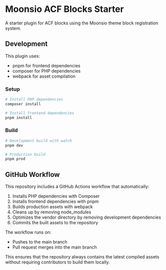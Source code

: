 # Moonsio ACF Blocks Starter

A starter plugin for ACF blocks using the Moonsio theme block registration system.

## Development

This plugin uses:

- pnpm for frontend dependencies
- composer for PHP dependencies
- webpack for asset compilation

### Setup

```bash
# Install PHP dependencies
composer install

# Install frontend dependencies
pnpm install
```

### Build

```bash
# Development build with watch
pnpm dev

# Production build
pnpm prod
```

## GitHub Workflow

This repository includes a GitHub Actions workflow that automatically:

1. Installs PHP dependencies with Composer
2. Installs frontend dependencies with pnpm
3. Builds production assets with webpack
4. Cleans up by removing node_modules
5. Optimizes the vendor directory by removing development dependencies
6. Commits the built assets to the repository

The workflow runs on:

- Pushes to the main branch
- Pull request merges into the main branch

This ensures that the repository always contains the latest compiled assets without requiring contributors to build them locally.

